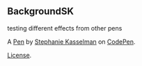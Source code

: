 BackgroundSK
------------
testing different effects from other pens

A [Pen](http://codepen.io/Kathuter/pen/rjyBWr) by [Stephanie Kasselman](http://codepen.io/Kathuter) on [CodePen](http://codepen.io/).

[License](http://codepen.io/Kathuter/pen/rjyBWr/license).